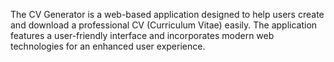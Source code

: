 The CV Generator is a web-based application designed to help users create and download a professional CV (Curriculum Vitae) easily. 
The application features a user-friendly interface and incorporates modern web technologies for an enhanced user experience.
